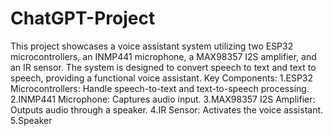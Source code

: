 # ChatGPT-Project
This project showcases a voice assistant system utilizing two ESP32 microcontrollers, an INMP441 microphone, a MAX98357 I2S amplifier, and an IR sensor. The system is designed to convert speech to text and text to speech, providing a functional voice assistant.
Key Components:
1.ESP32 Microcontrollers: Handle speech-to-text and text-to-speech processing.
2.INMP441 Microphone: Captures audio input.
3.MAX98357 I2S Amplifier: Outputs audio through a speaker.
4.IR Sensor: Activates the voice assistant.
5.Speaker
